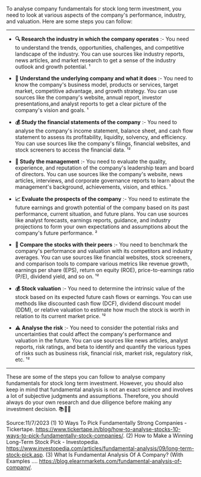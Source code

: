To analyse company fundamentals for stock long term investment, you need to look at various aspects of the company's performance, industry, and valuation. Here are some steps you can follow:

---
- **🔍 Research the industry in which the company operates** :- You need to understand the trends, opportunities, challenges, and competitive landscape of the industry. You can use sources like industry reports, news articles, and market research to get a sense of the industry outlook and growth potential. ¹
  
- **🏢 Understand the underlying company and what it does** :- You need to know the company's business model, products or services, target market, competitive advantage, and growth strategy. You can use sources like the company's website, annual report, investor presentations,and analyst reports to get a clear picture of the company's vision and goals. ¹
  
- **💰 Study the financial statements of the company** :- You need to analyse the company's income statement, balance sheet, and cash flow statement to assess its profitability, liquidity, solvency, and efficiency. You can use sources like the company's filings, financial websites, and stock screeners to access the financial data. ¹²
  
- **👥 Study the management** :- You need to evaluate the quality, experience, and reputation of the company's leadership team and board of directors. You can use sources like the company's website, news articles, interviews, and corporate governance reports to learn about the management's background, achievements, vision, and ethics. ¹
  
- **📈 Evaluate the prospects of the company** :- You need to estimate the future earnings and growth potential of the company based on its past performance, current situation, and future plans. You can use sources like analyst forecasts, earnings reports, guidance, and industry projections to form your own expectations and assumptions about the company's future performance. ²
  
- **🔁 Compare the stocks with their peers** :- You need to benchmark the company's performance and valuation with its competitors and industry averages. You can use sources like financial websites, stock screeners, and comparison tools to compare various metrics like revenue growth, earnings per share (EPS), return on equity (ROE), price-to-earnings ratio (P/E), dividend yield, and so on. ¹²
  
- **💰 Stock valuation** :- You need to determine the intrinsic value of the stock based on its expected future cash flows or earnings. You can use methods like discounted cash flow (DCF), dividend discount model (DDM), or relative valuation to estimate how much the stock is worth in relation to its current market price. ¹²
  
- **⚠️ Analyse the risk** :- You need to consider the potential risks and uncertainties that could affect the company's performance and valuation in the future. You can use sources like news articles, analyst reports, risk ratings, and beta to identify and quantify the various types of risks such as business risk, financial risk, market risk, regulatory risk, etc. ¹²
---

These are some of the steps you can follow to analyse company fundamentals for stock long term investment. However, you should also keep in mind that fundamental analysis is not an exact science and involves a lot of subjective judgments and assumptions. Therefore, you should always do your own research and due diligence before making any investment decision. 📚🔎💡


Source:11/7/2023
(1) 10 Ways To Pick Fundamentally Strong Companies - Tickertape. https://www.tickertape.in/blog/how-to-analyse-stocks-10-ways-to-pick-fundamentally-stock-companies/.
(2) How to Make a Winning Long-Term Stock Pick - Investopedia. https://www.investopedia.com/articles/fundamental-analysis/09/long-term-stock-pick.asp.
(3) What Is Fundamental Analysis Of A Company? (With Examples .... https://blog.elearnmarkets.com/fundamental-analysis-of-company/.